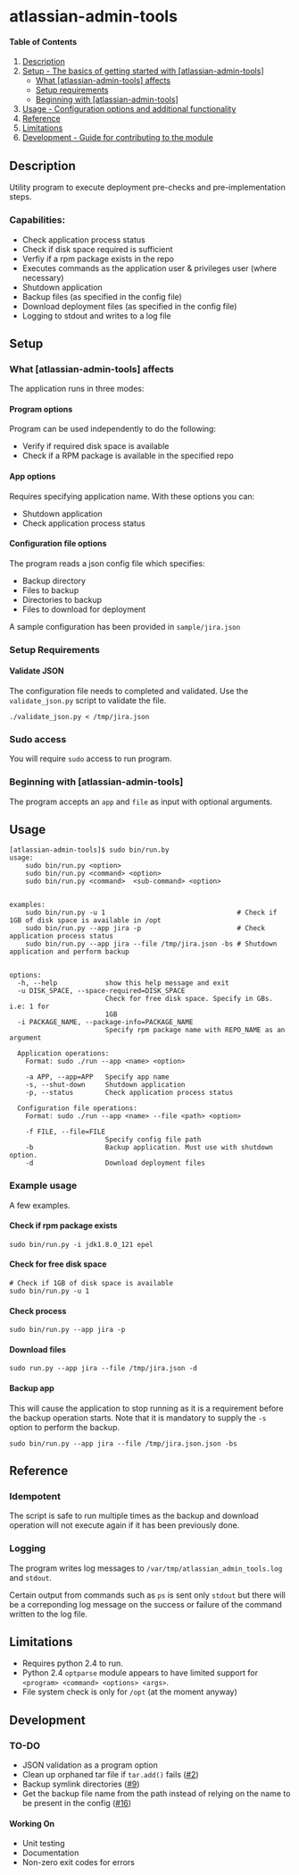 # atlassian-admin-tools

#### Table of Contents

1. [Description](#description)
2. [Setup - The basics of getting started with [atlassian-admin-tools]](#setup)
    * [What [atlassian-admin-tools] affects](#what-atlassian-admin-tools-affects)
    * [Setup requirements](#setup-requirements)
    * [Beginning with [atlassian-admin-tools]](#beginning-with-atlassian-admin-tools)
3. [Usage - Configuration options and additional functionality](#usage)
4. [Reference](#reference)
5. [Limitations](#limitations)
6. [Development - Guide for contributing to the module](#development)


## Description

Utility program to execute deployment pre-checks and pre-implementation steps.      

### Capabilities:

- Check application process status
- Check if disk space required is sufficient
- Verfiy if a rpm package exists in the repo
- Executes commands as the application user & privileges user (where necessary)
- Shutdown application
- Backup files (as specified in the config file)
- Download deployment files (as specified in the config file)
- Logging to stdout and writes to a log file

## Setup

### What [atlassian-admin-tools] affects 

The application runs in three modes:

#### Program options

Program can be used independently to do the following:
- Verify if required disk space is available
- Check if a RPM package is available in the specified repo

#### App options

Requires specifying application name. With these options you can:

- Shutdown application
- Check application process status

#### Configuration file options

The program reads a json config file which specifies:

- Backup directory
- Files to backup
- Directories to backup
- Files to download for deployment

A sample configuration has been provided in `sample/jira.json`

### Setup Requirements 

#### Validate JSON

The configuration file needs to completed and validated. Use the `validate_json.py` script to validate the file.

`./validate_json.py < /tmp/jira.json`

### Sudo access

You will require `sudo` access to run program.


### Beginning with [atlassian-admin-tools]	

The program accepts an `app` and `file` as input with optional arguments.

## Usage


```
[atlassian-admin-tools]$ sudo bin/run.by
usage: 
    sudo bin/run.py <option>
    sudo bin/run.py <command> <option>
    sudo bin/run.py <command>  <sub-command> <option>


examples:
    sudo bin/run.py -u 1                                 # Check if 1GB of disk space is available in /opt
    sudo bin/run.py --app jira -p                        # Check application process status          
    sudo bin/run.py --app jira --file /tmp/jira.json -bs # Shutdown application and perform backup
    

options:
  -h, --help            show this help message and exit
  -u DISK_SPACE, --space-required=DISK_SPACE
                        Check for free disk space. Specify in GBs. i.e: 1 for
                        1GB
  -i PACKAGE_NAME, --package-info=PACKAGE_NAME
                        Specify rpm package name with REPO_NAME as an argument

  Application operations:
    Format: sudo ./run --app <name> <option>

    -a APP, --app=APP   Specify app name
    -s, --shut-down     Shutdown application
    -p, --status        Check application process status

  Configuration file operations:
    Format: sudo ./run --app <name> --file <path> <option>

    -f FILE, --file=FILE
                        Specify config file path
    -b                  Backup application. Must use with shutdown option.
    -d                  Download deployment files
```


### Example usage

A few examples.


#### Check if rpm package exists

`sudo bin/run.py -i jdk1.8.0_121 epel`


#### Check for free disk space

```
# Check if 1GB of disk space is available
sudo bin/run.py -u 1
```

#### Check process

`sudo bin/run.py --app jira -p`

#### Download files

`sudo run.py --app jira --file /tmp/jira.json -d`

#### Backup app

This will cause the application to stop running as it is a requirement before the backup operation starts. Note that it
is mandatory to supply the `-s` option to perform the backup. 

`sudo bin/run.py --app jira --file /tmp/jira.json.json -bs`


## Reference

### Idempotent

The script is safe to run multiple times as the backup and download operation will not execute again if it has been 
previously done.

### Logging

The program writes log messages to `/var/tmp/atlassian_admin_tools.log` and `stdout`.

Certain output from commands such as `ps`  is sent only `stdout` but there will be a correponding log message 
on the success or failure of the command written to the log file.


## Limitations

- Requires python 2.4 to run.
- Python 2.4 `optparse` module appears to have limited support for `<program> <command> <options> <args>`.
- File system check is only for `/opt` (at the moment anyway)


## Development

### TO-DO

- JSON validation as a program option
- Clean up orphaned tar file if `tar.add()` fails ([#2](https://github.com/haani-niyaz/atlassian-admin-tools/issues/2))
- Backup symlink directories ([#9](https://github.com/haani-niyaz/atlassian-admin-tools/issues/9))
- Get the backup file name from the path instead of relying on the
  name to be present in the config ([#16](https://github.com/haani-niyaz/atlassian-admin-tools/issues/16))
#### Working On

- Unit testing 
- Documentation 
- Non-zero exit codes for errors 



